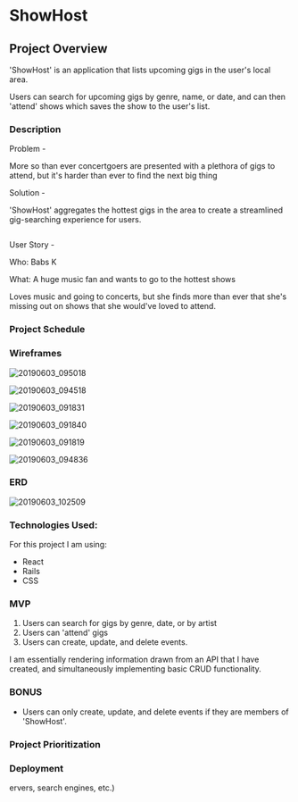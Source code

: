 # ShowHost

## Project Overview

'ShowHost' is an application that lists upcoming gigs in the user's local area. 

Users can search for upcoming gigs by genre, name, or date, and can then 'attend' shows which saves the show to the user's list.
 
        
### Description
 Problem - 

More so than ever concertgoers are presented with a plethora of gigs to attend, but it's harder than ever to find the next big thing 

 Solution - 

'ShowHost' aggregates the hottest gigs in the area to create a streamlined gig-searching experience for users. 

![]()

User Story - 

Who: Babs K

What: A huge music fan and wants to go to the hottest shows

Loves music and going to concerts, but she finds more than ever that she's missing out on shows that she would've loved to attend. 



### Project Schedule


### Wireframes

![20190603_095018](https://user-images.githubusercontent.com/46265220/58807095-6fba5c00-85e5-11e9-914a-f29b1d55cdd3.jpg)

![20190603_094518](https://user-images.githubusercontent.com/46265220/58807104-71841f80-85e5-11e9-81ef-0020c7d14646.jpg)

![20190603_091831](https://user-images.githubusercontent.com/46265220/58807105-73e67980-85e5-11e9-9d35-9331b0e86d6a.jpg)

![20190603_091840](https://user-images.githubusercontent.com/46265220/58807109-7517a680-85e5-11e9-9f58-d05cc45dc8d2.jpg)

![20190603_091819](https://user-images.githubusercontent.com/46265220/58807112-777a0080-85e5-11e9-95e2-9a410d72fc9b.jpg)

![20190603_094836](https://user-images.githubusercontent.com/46265220/58807269-bf992300-85e5-11e9-9cbc-f2d4f93195d7.jpg)


### ERD

![20190603_102509](https://user-images.githubusercontent.com/46265220/58809483-038e2700-85ea-11e9-9940-cbf9eb10e039.jpg)





### Technologies Used:

For this project I am using: 

- React
- Rails 
- CSS

### MVP
1. Users can search for gigs by genre, date, or by artist
2. Users can 'attend' gigs
3. Users can create, update, and delete events. 

I am essentially rendering information drawn from an API that I have created, and simultaneously implementing basic CRUD functionality.

### BONUS

- Users  can only create, update, and delete events if they are members of 'ShowHost'.

### Project Prioritization

### Deployment




ervers, search engines, etc.)


